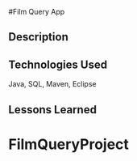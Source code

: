 #Film Query App

## Description

## Technologies Used
Java, SQL, Maven, Eclipse

## Lessons Learned

# FilmQueryProject
